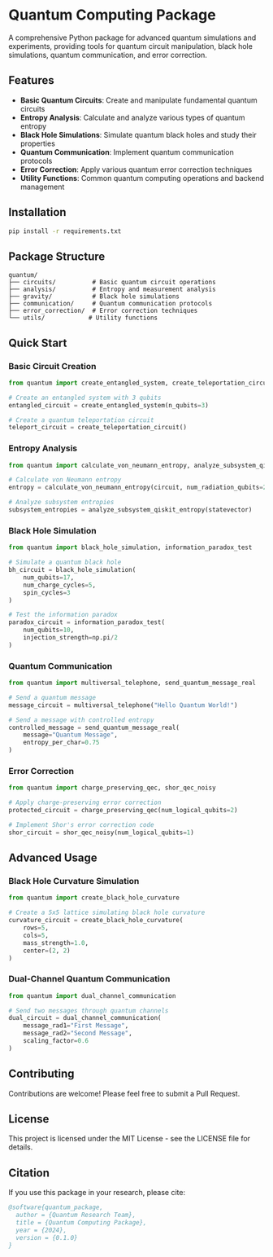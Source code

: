 # Quantum Computing Package

A comprehensive Python package for advanced quantum simulations and experiments, providing tools for quantum circuit manipulation, black hole simulations, quantum communication, and error correction.

## Features

- **Basic Quantum Circuits**: Create and manipulate fundamental quantum circuits
- **Entropy Analysis**: Calculate and analyze various types of quantum entropy
- **Black Hole Simulations**: Simulate quantum black holes and study their properties
- **Quantum Communication**: Implement quantum communication protocols
- **Error Correction**: Apply various quantum error correction techniques
- **Utility Functions**: Common quantum computing operations and backend management

## Installation

```bash
pip install -r requirements.txt
```

## Package Structure

```
quantum/
├── circuits/          # Basic quantum circuit operations
├── analysis/          # Entropy and measurement analysis
├── gravity/           # Black hole simulations
├── communication/     # Quantum communication protocols
├── error_correction/  # Error correction techniques
└── utils/            # Utility functions
```

## Quick Start

### Basic Circuit Creation

```python
from quantum import create_entangled_system, create_teleportation_circuit

# Create an entangled system with 3 qubits
entangled_circuit = create_entangled_system(n_qubits=3)

# Create a quantum teleportation circuit
teleport_circuit = create_teleportation_circuit()
```

### Entropy Analysis

```python
from quantum import calculate_von_neumann_entropy, analyze_subsystem_qiskit_entropy

# Calculate von Neumann entropy
entropy = calculate_von_neumann_entropy(circuit, num_radiation_qubits=2)

# Analyze subsystem entropies
subsystem_entropies = analyze_subsystem_qiskit_entropy(statevector)
```

### Black Hole Simulation

```python
from quantum import black_hole_simulation, information_paradox_test

# Simulate a quantum black hole
bh_circuit = black_hole_simulation(
    num_qubits=17,
    num_charge_cycles=5,
    spin_cycles=3
)

# Test the information paradox
paradox_circuit = information_paradox_test(
    num_qubits=10,
    injection_strength=np.pi/2
)
```

### Quantum Communication

```python
from quantum import multiversal_telephone, send_quantum_message_real

# Send a quantum message
message_circuit = multiversal_telephone("Hello Quantum World!")

# Send a message with controlled entropy
controlled_message = send_quantum_message_real(
    message="Quantum Message",
    entropy_per_char=0.75
)
```

### Error Correction

```python
from quantum import charge_preserving_qec, shor_qec_noisy

# Apply charge-preserving error correction
protected_circuit = charge_preserving_qec(num_logical_qubits=2)

# Implement Shor's error correction code
shor_circuit = shor_qec_noisy(num_logical_qubits=1)
```

## Advanced Usage

### Black Hole Curvature Simulation

```python
from quantum import create_black_hole_curvature

# Create a 5x5 lattice simulating black hole curvature
curvature_circuit = create_black_hole_curvature(
    rows=5,
    cols=5,
    mass_strength=1.0,
    center=(2, 2)
)
```

### Dual-Channel Quantum Communication

```python
from quantum import dual_channel_communication

# Send two messages through quantum channels
dual_circuit = dual_channel_communication(
    message_rad1="First Message",
    message_rad2="Second Message",
    scaling_factor=0.6
)
```

## Contributing

Contributions are welcome! Please feel free to submit a Pull Request.

## License

This project is licensed under the MIT License - see the LICENSE file for details.

## Citation

If you use this package in your research, please cite:

```bibtex
@software{quantum_package,
  author = {Quantum Research Team},
  title = {Quantum Computing Package},
  year = {2024},
  version = {0.1.0}
}
``` 